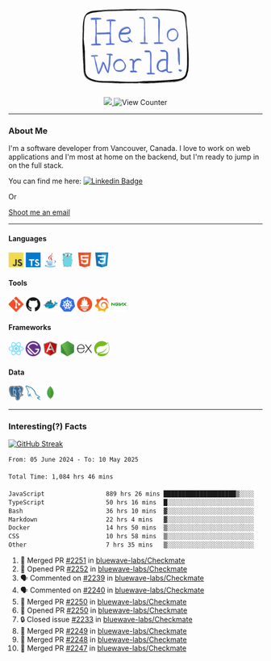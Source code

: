 <div align="center">
    <img src="./img/hello_world.webp" height="200px" width="">
    <div>
        <a href="https://www.linkedin.com/in/ajhollid">
            <img src="https://img.shields.io/badge/LinkedIn-blue"/>
        </a>
        <img src="https://komarev.com/ghpvc/?username=ajhollid&color=yellow" alt="View Counter">
    </div>
</div>

---

### About Me

I'm a software developer from Vancouver, Canada. I love to work on web applications and I'm most at home on the backend, but I'm ready to jump in on the full stack.

You can find me here: [![Linkedin Badge](https://img.shields.io/badge/-ajhollid-blue?style=flat&logo=Linkedin&logoColor=white)](https://www.linkedin.com/in/ajhollid)

Or

[Shoot me an email](mailto:ajhollid@gmail.com)

---

#### Languages

<div>
    <img src="./img/devicons/javascript-original.svg" width=30 height=30 alt="JavaScript">
    <img src="/img/devicons/typescript-original.svg" width=30 height=30 alt="TypeScript">
    <img src="./img/devicons/java-original.svg" width=30 height=30 alt="Java">
    <img src="./img/devicons/go-original.svg" width=30 height=30 alt="Golang">
    <img src="./img/devicons/html5-original.svg" width=30 height=30 alt="HTML 5">
    <img src="./img/devicons/css3-original.svg" width=30 height=30 alt="CSS 3">
</div>

#### Tools

<div>
    <img src="./img/devicons/git-original.svg" width=30 height=30 alt="Git">
    <img src="./img/devicons/github-original.svg" width=30 height=30 alt="Github">
    <img src="./img/devicons/docker-original.svg" width=30 
    height=30 alt="Docker">
    <img src="./img/devicons/kubernetes-original.svg" width=30 height=30 alt="K8">
    <img src="./img/devicons/prometheus-original.svg" width=30 height=30 alt="Prometheus">
    <img src="./img/devicons/grafana-original.svg" width=30 height=30 alt="Grafana">
    <img src="./img/devicons/nginx-original.svg" width=30 height=30 alt="Nginx">
</div>

#### Frameworks

<div>
    <img src="./img/devicons/react-original.svg" width=30 height=30 alt="React">
    <img src="./img/devicons/gatsby-original.svg" width=30 height=30 alt="Gatsby">
    <img src="./img/devicons/angularjs-original.svg" width=30 height=30 alt="AngularJS">
    <img src="./img/devicons/nodejs-original.svg" width=30 height=30 alt="NodeJS">
    <img src="./img/devicons/express-original.svg" width=30 height=30 alt="Express">
    <img src="./img/devicons/spring-original.svg" width=30 height=30 alt="Spring">
</div>

#### Data

<div>
    <img src="./img/devicons/postgresql-original.svg" width=30 height=30 alt="Postgresql">
    <img src="./img/devicons/mysql-original.svg" width=30 height=30 alt="Mysql">
    <img src="./img/devicons/mongodb-original.svg" width=30 height=30 alt="MongoDB">
</div>

---

### Interesting(?) Facts

[![GitHub Streak](http://github-readme-streak-stats.herokuapp.com?user=ajhollid)](https://git.io/streak-stats)

 <!--START_SECTION:waka-->

```txt
From: 05 June 2024 - To: 10 May 2025

Total Time: 1,084 hrs 46 mins

JavaScript                 889 hrs 26 mins ████████████████████▒░░░░   81.42 %
TypeScript                 50 hrs 16 mins  █░░░░░░░░░░░░░░░░░░░░░░░░   04.60 %
Bash                       36 hrs 10 mins  ▓░░░░░░░░░░░░░░░░░░░░░░░░   03.31 %
Markdown                   22 hrs 4 mins   ▓░░░░░░░░░░░░░░░░░░░░░░░░   02.02 %
Docker                     14 hrs 50 mins  ▒░░░░░░░░░░░░░░░░░░░░░░░░   01.36 %
CSS                        10 hrs 58 mins  ▒░░░░░░░░░░░░░░░░░░░░░░░░   01.00 %
Other                      7 hrs 35 mins   ▒░░░░░░░░░░░░░░░░░░░░░░░░   00.69 %
```

<!--END_SECTION:waka-->


<!--START_SECTION:activity-->
1. 🎉 Merged PR [#2251](https://github.com/bluewave-labs/Checkmate/pull/2251) in [bluewave-labs/Checkmate](https://github.com/bluewave-labs/Checkmate)
2. 💪 Opened PR [#2252](https://github.com/bluewave-labs/Checkmate/pull/2252) in [bluewave-labs/Checkmate](https://github.com/bluewave-labs/Checkmate)
3. 🗣 Commented on [#2239](https://github.com/bluewave-labs/Checkmate/pull/2239#issuecomment-2873284608) in [bluewave-labs/Checkmate](https://github.com/bluewave-labs/Checkmate)
4. 🗣 Commented on [#2240](https://github.com/bluewave-labs/Checkmate/pull/2240#issuecomment-2873281684) in [bluewave-labs/Checkmate](https://github.com/bluewave-labs/Checkmate)
5. 🎉 Merged PR [#2250](https://github.com/bluewave-labs/Checkmate/pull/2250) in [bluewave-labs/Checkmate](https://github.com/bluewave-labs/Checkmate)
6. 💪 Opened PR [#2250](https://github.com/bluewave-labs/Checkmate/pull/2250) in [bluewave-labs/Checkmate](https://github.com/bluewave-labs/Checkmate)
7. 🔒 Closed issue [#2233](https://github.com/bluewave-labs/Checkmate/issues/2233) in [bluewave-labs/Checkmate](https://github.com/bluewave-labs/Checkmate)
8. 🎉 Merged PR [#2249](https://github.com/bluewave-labs/Checkmate/pull/2249) in [bluewave-labs/Checkmate](https://github.com/bluewave-labs/Checkmate)
9. 🎉 Merged PR [#2248](https://github.com/bluewave-labs/Checkmate/pull/2248) in [bluewave-labs/Checkmate](https://github.com/bluewave-labs/Checkmate)
10. 🎉 Merged PR [#2247](https://github.com/bluewave-labs/Checkmate/pull/2247) in [bluewave-labs/Checkmate](https://github.com/bluewave-labs/Checkmate)
<!--END_SECTION:activity-->
